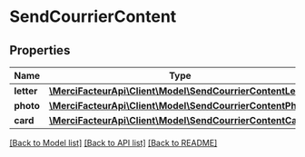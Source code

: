 # SendCourrierContent

## Properties

| Name       | Type                                                                                 | Description | Notes      |
| ---------- | ------------------------------------------------------------------------------------ | ----------- | ---------- |
| **letter** | [**\MerciFacteurApi\Client\Model\SendCourrierContentLetter**](SendCourrierContentLetter.md) |             | [optional] |
| **photo**  | [**\MerciFacteurApi\Client\Model\SendCourrierContentPhoto**](SendCourrierContentPhoto.md)   |             | [optional] |
| **card**   | [**\MerciFacteurApi\Client\Model\SendCourrierContentCard**](SendCourrierContentCard.md)     |             | [optional] |

[[Back to Model list]](../../README.md#documentation-for-models) [[Back to API list]](../../README.md#documentation-for-api-endpoints) [[Back to README]](../../README.md)
